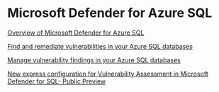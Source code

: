 # Microsoft Defender for Azure SQL

[Overview of Microsoft Defender for Azure SQL](https://learn.microsoft.com/en-us/azure/defender-for-cloud/defender-for-sql-introduction)

[Find and remediate vulnerabilities in your Azure SQL databases](https://learn.microsoft.com/en-us/azure/defender-for-cloud/sql-azure-vulnerability-assessment-find?tabs=express)

[Manage vulnerability findings in your Azure SQL databases](https://learn.microsoft.com/en-us/azure/defender-for-cloud/sql-azure-vulnerability-assessment-manage?source=recommendations&tabs=express#faq)

[New express configuration for Vulnerability Assessment in Microsoft Defender for SQL- Public Preview](https://techcommunity.microsoft.com/t5/microsoft-defender-for-cloud/new-express-configuration-for-vulnerability-assessment-in/ba-p/3695390)
